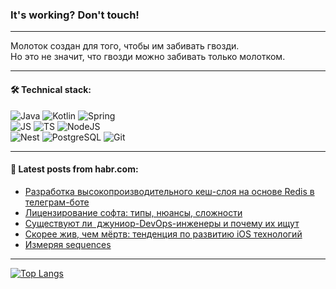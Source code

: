 ### It's working? Don't touch!

---
Молоток создан для того, чтобы им забивать гвозди. <br>
Но это не значит, что гвозди можно забивать только молотком.

---

#### 🛠️ Technical stack:

![Java](https://img.shields.io/badge/Java-informational?logo=Oracle&style=flat&logoColor=white&color=FF4500)
![Kotlin](https://img.shields.io/badge/Kotlin-informational?logo=Kotlin&style=flat&logoColor=white&color=774D97)
![Spring](https://img.shields.io/badge/SpringBoot-informational?logo=SpringBoot&style=flat&logoColor=white&color=6DB33F) <br>
![JS](https://img.shields.io/badge/JS-informational?logo=javaScript&style=flat&logoColor=black&color=F7Df1E)
![TS](https://img.shields.io/badge/TypeScript-informational?logo=typeScript&style=flat&logoColor=black&color=0667A8)
![NodeJS](https://img.shields.io/badge/NodeJS-informational?logo=node.js&style=flat&logoColor=white&color=70A760) <br>
![Nest](https://img.shields.io/badge/NestJS-informational?logo=NestJS&style=flat&logoColor=white&color=E0234E)
![PostgreSQL](https://img.shields.io/badge/PostgreSQL-informational?logo=PostgreSQL&style=flat&logoColor=white&color=DAA520)
![Git](https://img.shields.io/badge/Git-informational?logo=git&style=flat&logoColor=white&color=778899)

___

#### 💬 Latest posts from habr.com:

<!-- BLOG-POST-LIST:START -->
- [Разработка высокопроизводительного кеш-слоя на основе Redis в телеграм-боте](https://habr.com/ru/companies/otus/articles/768230/?utm_source=habrahabr&utm_medium=rss&utm_campaign=768230)
- [Лицензирование софта: типы, нюансы, сложности](https://habr.com/ru/companies/contentai/articles/767788/?utm_source=habrahabr&utm_medium=rss&utm_campaign=767788)
- [Существуют ли  джуниор-DevOps-инженеры и почему их ищут](https://habr.com/ru/companies/kts/articles/767658/?utm_source=habrahabr&utm_medium=rss&utm_campaign=767658)
- [Скорее жив, чем мёртв: тенденция по развитию iOS технологий](https://habr.com/ru/articles/768262/?utm_source=habrahabr&utm_medium=rss&utm_campaign=768262)
- [Измеряя sequences](https://habr.com/ru/articles/768250/?utm_source=habrahabr&utm_medium=rss&utm_campaign=768250)
<!-- BLOG-POST-LIST:END -->

---
[![Top Langs](https://github-readme-stats-git-master-advtsetting-gmailcom.vercel.app/api/top-langs/?username=zloylis&langs_count=10&hide_title=false&title_color=e6edf3&size_weight=0.5&count_weight=0.5&layout=compact&hide_border=true&theme=dracula)](https://github.com/zloylis)

<!-- ![GitHub stats](https://github-readme-stats-git-master-advtsetting-gmailcom.vercel.app/api?username=zloylis&show_icons=true&hide_border=true&theme=dracula&hide_title=true&include_all_commits=true&count_private=true&hide=contribs&hide_rank=true) -->
